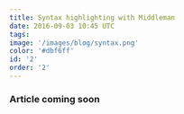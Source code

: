 ```yaml
---
title: Syntax highlighting with Middleman
date: 2016-09-03 10:45 UTC
tags:
image: '/images/blog/syntax.png'
color: '#dbf6ff'
id: '2'
order: '2'
---
```


### Article coming soon
